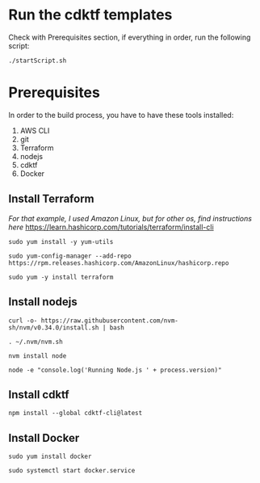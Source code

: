 # Run the cdktf templates

Check with Prerequisites section, if everything in order, run the following script:
```
./startScript.sh
```

# Prerequisites

In order to the build process, you have to have these tools installed:

1. AWS CLI
2. git
3. Terraform
4. nodejs
5. cdktf
6. Docker

## Install Terraform
*For that example, I used Amazon Linux, but for other os, find instructions here*
https://learn.hashicorp.com/tutorials/terraform/install-cli
```
sudo yum install -y yum-utils
```
```
sudo yum-config-manager --add-repo https://rpm.releases.hashicorp.com/AmazonLinux/hashicorp.repo
```
```
sudo yum -y install terraform
```

## Install nodejs

```
curl -o- https://raw.githubusercontent.com/nvm-sh/nvm/v0.34.0/install.sh | bash
```
```
. ~/.nvm/nvm.sh
```
```
nvm install node
```
```
node -e "console.log('Running Node.js ' + process.version)"
```

## Install cdktf

```
npm install --global cdktf-cli@latest
```

## Install Docker

```
sudo yum install docker
```
```
sudo systemctl start docker.service
```
